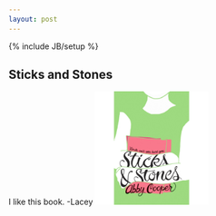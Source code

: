 ```yaml
---
layout: post
---
```

{% include JB/setup %}

## Sticks and Stones

I like this book.  -Lacey
<img src="/assets/SticksAndStones.jpg" alt="Book Cover" style="width: 200px;"/>
